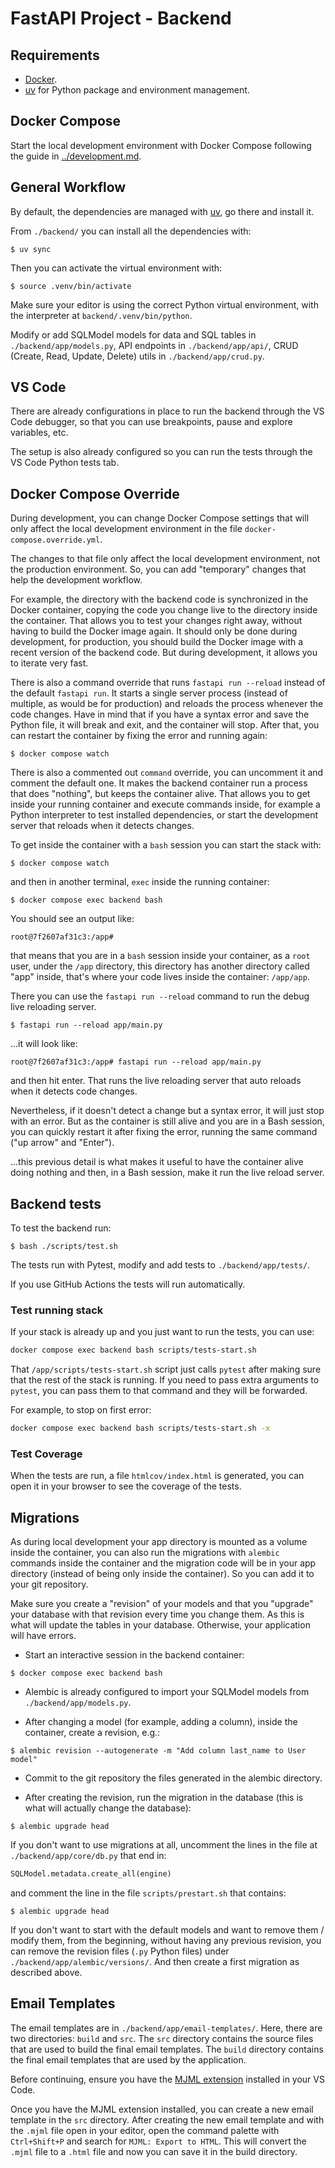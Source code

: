 # FastAPI Project - Backend

## Requirements

* [Docker](https://www.docker.com/).
* [uv](https://docs.astral.sh/uv/) for Python package and environment management.

## Docker Compose

Start the local development environment with Docker Compose following the guide
in [../development.md](../development.md).

## General Workflow

By default, the dependencies are managed with [uv](https://docs.astral.sh/uv/), go there and install it.

From `./backend/` you can install all the dependencies with:

```console
$ uv sync
```

Then you can activate the virtual environment with:

```console
$ source .venv/bin/activate
```

Make sure your editor is using the correct Python virtual environment, with the interpreter at
`backend/.venv/bin/python`.

Modify or add SQLModel models for data and SQL tables in `./backend/app/models.py`, API endpoints in
`./backend/app/api/`, CRUD (Create, Read, Update, Delete) utils in `./backend/app/crud.py`.

## VS Code

There are already configurations in place to run the backend through the VS Code debugger, so that you can use
breakpoints, pause and explore variables, etc.

The setup is also already configured so you can run the tests through the VS Code Python tests tab.

## Docker Compose Override

During development, you can change Docker Compose settings that will only affect the local development environment in
the file `docker-compose.override.yml`.

The changes to that file only affect the local development environment, not the production environment. So, you can
add "temporary" changes that help the development workflow.

For example, the directory with the backend code is synchronized in the Docker container, copying the code you change
live to the directory inside the container. That allows you to test your changes right away, without having to build the
Docker image again. It should only be done during development, for production, you should build the Docker image with a
recent version of the backend code. But during development, it allows you to iterate very fast.

There is also a command override that runs `fastapi run --reload` instead of the default `fastapi run`. It starts a
single server process (instead of multiple, as would be for production) and reloads the process whenever the code
changes. Have in mind that if you have a syntax error and save the Python file, it will break and exit, and the
container will stop. After that, you can restart the container by fixing the error and running again:

```console
$ docker compose watch
```

There is also a commented out `command` override, you can uncomment it and comment the default one. It makes the backend
container run a process that does "nothing", but keeps the container alive. That allows you to get inside your running
container and execute commands inside, for example a Python interpreter to test installed dependencies, or start the
development server that reloads when it detects changes.

To get inside the container with a `bash` session you can start the stack with:

```console
$ docker compose watch
```

and then in another terminal, `exec` inside the running container:

```console
$ docker compose exec backend bash
```

You should see an output like:

```console
root@7f2607af31c3:/app#
```

that means that you are in a `bash` session inside your container, as a `root` user, under the `/app` directory, this
directory has another directory called "app" inside, that's where your code lives inside the container: `/app/app`.

There you can use the `fastapi run --reload` command to run the debug live reloading server.

```console
$ fastapi run --reload app/main.py
```

...it will look like:

```console
root@7f2607af31c3:/app# fastapi run --reload app/main.py
```

and then hit enter. That runs the live reloading server that auto reloads when it detects code changes.

Nevertheless, if it doesn't detect a change but a syntax error, it will just stop with an error. But as the container is
still alive and you are in a Bash session, you can quickly restart it after fixing the error, running the same
command ("up arrow" and "Enter").

...this previous detail is what makes it useful to have the container alive doing nothing and then, in a Bash session,
make it run the live reload server.

## Backend tests

To test the backend run:

```console
$ bash ./scripts/test.sh
```

The tests run with Pytest, modify and add tests to `./backend/app/tests/`.

If you use GitHub Actions the tests will run automatically.

### Test running stack

If your stack is already up and you just want to run the tests, you can use:

```bash
docker compose exec backend bash scripts/tests-start.sh
```

That `/app/scripts/tests-start.sh` script just calls `pytest` after making sure that the rest of the stack is running.
If you need to pass extra arguments to `pytest`, you can pass them to that command and they will be forwarded.

For example, to stop on first error:

```bash
docker compose exec backend bash scripts/tests-start.sh -x
```

### Test Coverage

When the tests are run, a file `htmlcov/index.html` is generated, you can open it in your browser to see the coverage of
the tests.

## Migrations

As during local development your app directory is mounted as a volume inside the container, you can also run the
migrations with `alembic` commands inside the container and the migration code will be in your app directory (instead of
being only inside the container). So you can add it to your git repository.

Make sure you create a "revision" of your models and that you "upgrade" your database with that revision every time you
change them. As this is what will update the tables in your database. Otherwise, your application will have errors.

* Start an interactive session in the backend container:

```console
$ docker compose exec backend bash
```

* Alembic is already configured to import your SQLModel models from `./backend/app/models.py`.

* After changing a model (for example, adding a column), inside the container, create a revision, e.g.:

```console
$ alembic revision --autogenerate -m "Add column last_name to User model"
```

* Commit to the git repository the files generated in the alembic directory.

* After creating the revision, run the migration in the database (this is what will actually change the database):

```console
$ alembic upgrade head
```

If you don't want to use migrations at all, uncomment the lines in the file at `./backend/app/core/db.py` that end in:

```python
SQLModel.metadata.create_all(engine)
```

and comment the line in the file `scripts/prestart.sh` that contains:

```console
$ alembic upgrade head
```

If you don't want to start with the default models and want to remove them / modify them, from the beginning, without
having any previous revision, you can remove the revision files (`.py` Python files) under
`./backend/app/alembic/versions/`. And then create a first migration as described above.

## Email Templates

The email templates are in `./backend/app/email-templates/`. Here, there are two directories: `build` and `src`. The
`src` directory contains the source files that are used to build the final email templates. The `build` directory
contains the final email templates that are used by the application.

Before continuing, ensure you have
the [MJML extension](https://marketplace.visualstudio.com/items?itemName=attilabuti.vscode-mjml) installed in your VS
Code.

Once you have the MJML extension installed, you can create a new email template in the `src` directory. After creating
the new email template and with the `.mjml` file open in your editor, open the command palette with `Ctrl+Shift+P` and
search for `MJML: Export to HTML`. This will convert the `.mjml` file to a `.html` file and now you can save it in the
build directory.
